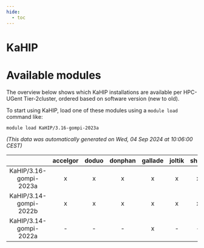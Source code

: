 ```yaml
---
hide:
  - toc
---
```


KaHIP
=====

# Available modules


The overview below shows which KaHIP installations are available per HPC-UGent Tier-2cluster, ordered based on software version (new to old).

To start using KaHIP, load one of these modules using a `module load` command like:

```shell
module load KaHIP/3.16-gompi-2023a
```

*(This data was automatically generated on Wed, 04 Sep 2024 at 10:06:00 CEST)*  

| |accelgor|doduo|donphan|gallade|joltik|shinx|skitty|
| :---: | :---: | :---: | :---: | :---: | :---: | :---: | :---: |
|KaHIP/3.16-gompi-2023a|x|x|x|x|x|x|x|
|KaHIP/3.14-gompi-2022b|x|x|x|x|x|x|x|
|KaHIP/3.14-gompi-2022a|-|-|-|x|-|-|-|
